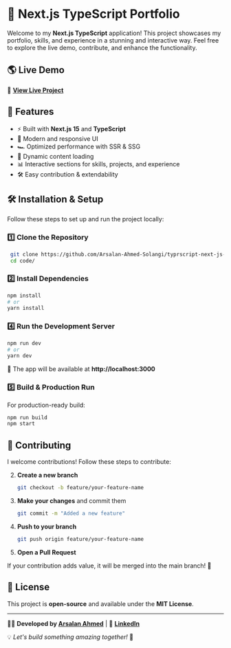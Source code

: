 # 🚀 Next.js TypeScript Portfolio

Welcome to my **Next.js TypeScript** application! This project showcases my portfolio, skills, and experience in a stunning and interactive way. Feel free to explore the live demo, contribute, and enhance the functionality.

## 🌎 Live Demo

🔗 **[View Live Project](https://typrscript-next-js-portfolio.vercel.app/)**

## 📌 Features

- ⚡ Built with **Next.js 15** and **TypeScript**
- 🎨 Modern and responsive UI
- 🏎️ Optimized performance with SSR & SSG
- 📂 Dynamic content loading
- 📊 Interactive sections for skills, projects, and experience
- 🛠️ Easy contribution & extendability

## 🛠️ Installation & Setup

Follow these steps to set up and run the project locally:

### 1️⃣ Clone the Repository

```bash
 git clone https://github.com/Arsalan-Ahmed-Solangi/typrscript-next-js-portfolio
 cd code/
```

### 2️⃣ Install Dependencies

```bash
npm install
# or
yarn install
```

### 4️⃣ Run the Development Server

```bash
npm run dev
# or
yarn dev
```

🚀 The app will be available at **http://localhost:3000**

### 5️⃣ Build & Production Run

For production-ready build:

```bash
npm run build
npm start
```

## 🎯 Contributing

I welcome contributions! Follow these steps to contribute:

2. **Create a new branch**
   ```bash
   git checkout -b feature/your-feature-name
   ```
3. **Make your changes** and commit them
   ```bash
   git commit -m "Added a new feature"
   ```
4. **Push to your branch**
   ```bash
   git push origin feature/your-feature-name
   ```
5. **Open a Pull Request**

If your contribution adds value, it will be merged into the main branch! 🚀

## 📜 License

This project is **open-source** and available under the **MIT License**.

---

👨‍💻 **Developed by [Arsalan Ahmed](https://arsalanahmedsolangi.vercel.app/)** | 💼 **[LinkedIn](https://www.linkedin.com/in/arsalan-ahmed-6b5536172/)**

💡 _Let's build something amazing together!_ 🚀
